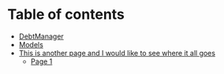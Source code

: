 # Table of contents

* [DebtManager](README.md)
* [Models](DebtManager/src/models/Models.md)
* [This is another page and I would like to see where it all goes](this-is-another-page-and-i-would-like-to-see-where-it-all-goes/README.md)
  * [Page 1](this-is-another-page-and-i-would-like-to-see-where-it-all-goes/page-1.md)
